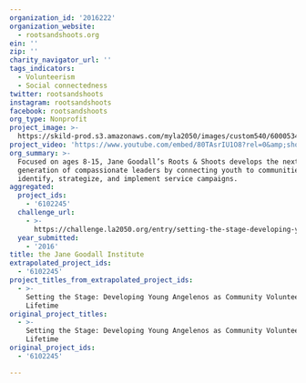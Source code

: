 ```yaml
---
organization_id: '2016222'
organization_website:
  - rootsandshoots.org
ein: ''
zip: ''
charity_navigator_url: ''
tags_indicators:
  - Volunteerism
  - Social connectedness
twitter: rootsandshoots
instagram: rootsandshoots
facebook: rootsandshoots
org_type: Nonprofit
project_image: >-
  https://skild-prod.s3.amazonaws.com/myla2050/images/custom540/6000534355741-team90.JPG
project_video: 'https://www.youtube.com/embed/80TAsrIU1O8?rel=0&amp;showinfo=0'
org_summary: >-
  Focused on ages 8-15, Jane Goodall’s Roots & Shoots develops the next
  generation of compassionate leaders by connecting youth to communities to
  identify, strategize, and implement service campaigns.
aggregated:
  project_ids:
    - '6102245'
  challenge_url:
    - >-
      https://challenge.la2050.org/entry/setting-the-stage-developing-young-angelenos-as-community-volunteers-for-a-lifetime
  year_submitted:
    - '2016'
title: the Jane Goodall Institute
extrapolated_project_ids:
  - '6102245'
project_titles_from_extrapolated_project_ids:
  - >-
    Setting the Stage: Developing Young Angelenos as Community Volunteers for a
    Lifetime
original_project_titles:
  - >-
    Setting the Stage: Developing Young Angelenos as Community Volunteers for a
    Lifetime
original_project_ids:
  - '6102245'

---
```

